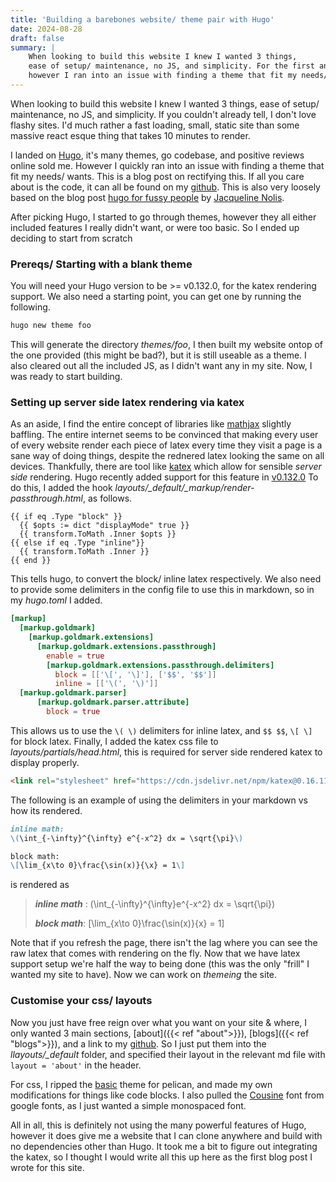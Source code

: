```yaml
---
title: 'Building a barebones website/ theme pair with Hugo'
date: 2024-08-28
draft: false
summary: |
    When looking to build this website I knew I wanted 3 things, 
    ease of setup/ maintenance, no JS, and simplicity. For the first and last point I landed on [Hugo](https://gohugo.io/),
    however I ran into an issue with finding a theme that fit my needs/ wants. This is a blog post on rectifying this.
---
```

When looking to build this website I knew I wanted 3 things, ease of setup/ maintenance, no JS, and simplicity. 
If you couldn't already tell, I don't love flashy sites. 
I'd much rather a fast loading, small, static site than some massive react esque thing that takes 10 minutes to render.

I landed on [Hugo](https://gohugo.io/), it's many themes, go codebase, and positive reviews online sold me.
However I quickly ran into an issue with finding a theme that fit my needs/ wants. This is a blog post on rectifying this. 
If all you care about is the code, it can all be found on my [github](https://github.com/tomdvies/tomdvies.com). 
This is also very loosely based on the blog post [hugo for fussy people](https://jnolis.com/blog/hugo_for_fussy_people/) by [Jacqueline Nolis](https://jnolis.com/).

After picking Hugo, I started to go through themes, however they all either included features I really didn't want, or were too basic. 
So I ended up deciding to start from scratch

### Prereqs/ Starting with a blank theme
You will need your Hugo version to be >= v0.132.0, for the katex rendering support. We also need a starting point, you can get one by running the following.
```bash
hugo new theme foo
```
This will generate the directory *themes/foo*, I then built my website ontop of the one provided (this might be bad?), but it is still useable as a theme.
I also cleared out all the included JS, as I didn't want any in my site. Now, I was ready to start building.

### Setting up server side latex rendering via katex
As an aside, I find the entire concept of libraries like [mathjax](https://www.mathjax.org/) slightly baffling.
The entire internet seems to be convinced that making every user of every website render each piece of latex every time they visit a page is a sane way of doing things, despite the rednered latex looking the same on all devices.
Thankfully, there are tool like [katex](https://katex.org/) which allow for sensible *server side* rendering. Hugo recently added support for this feature in [v0.132.0](https://github.com/gohugoio/hugo/releases/tag/v0.132.0)
To do this, I added the hook *layouts/_default/_markup/render-passthrough.html*, as follows. 
```go-html-template
{{ if eq .Type "block" }}
  {{ $opts := dict "displayMode" true }}
  {{ transform.ToMath .Inner $opts }}
{{ else if eq .Type "inline"}}
  {{ transform.ToMath .Inner }}
{{ end }}
```
This tells hugo, to convert the block/ inline latex respectively. We also need to provide some delimiters in the config file to use this in markdown, so in my *hugo.toml* I added.
```toml
[markup]
  [markup.goldmark]
    [markup.goldmark.extensions]
      [markup.goldmark.extensions.passthrough]
        enable = true
        [markup.goldmark.extensions.passthrough.delimiters]
          block = [['\[', '\]'], ['$$', '$$']]
          inline = [['\(', '\)']]
  [markup.goldmark.parser]
      [markup.goldmark.parser.attribute]
        block = true
```
This allows us to use the `\( \)` delimiters for inline latex, and `$$ $$`, `\[ \]` for block latex. 
Finally, I added the katex css file to *layouts/partials/head.html*, this is required for server side rendered katex to display properly.
```html
<link rel="stylesheet" href="https://cdn.jsdelivr.net/npm/katex@0.16.11/dist/katex.min.css" integrity="sha384-nB0miv6/jRmo5UMMR1wu3Gz6NLsoTkbqJghGIsx//Rlm+ZU03BU6SQNC66uf4l5+" crossorigin="anonymous">
```
The following is an example of using the delimiters in your markdown vs how its rendered.
```md
inline math: 
\(\int_{-\infty}^{\infty} e^{-x^2} dx = \sqrt{\pi}\)

block math:
\[\lim_{x\to 0}\frac{\sin(x)}{\x} = 1\]
```
is rendered as
> ***inline math*** : 
\(\int_{-\infty}^{\infty}e^{-x^2} dx = \sqrt{\pi}\)
>
> ***block math***:
>\[\lim_{x\to 0}\frac{\sin(x)}{x} = 1\]

Note that if you refresh the page, there isn't the lag where you can see the raw latex that comes with rendering on the fly. Now that we have latex support setup we're half the way 
to being done (this was the only "frill" I wanted my site to have). Now we can work on *themeing* the site.

### Customise your css/ layouts
Now you just have free reign over what you want on your site & where, I only wanted 3 main sections, [about]({{< ref "about">}}), [blogs]({{< ref "blogs">}}), and a link to my [github]("https://github.com/tomdvies").
So I just put them into the *llayouts/_default* folder, and specified their layout in the relevant md file with `layout = 'about'` in the header.

For css, I ripped the [basic](https://github.com/getpelican/pelican-themes/tree/master/basic) theme for pelican, and made my own modifications for things like code blocks.
I also pulled the [Cousine](https://github.com/getpelican/pelican-themes/tree/master/basic) font from google fonts, as I just wanted a simple monospaced font.

All in all, this is definitely not using the many powerful features of Hugo, however it does give me a website that I can clone anywhere and build with no dependencies other than Hugo. 
It took me a bit to figure out integrating the katex, so I thought I would write all this up here as the first blog post I wrote for this site.

